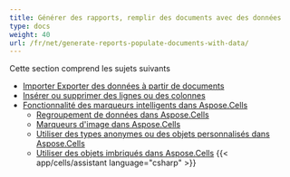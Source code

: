 ```yaml
---
title: Générer des rapports, remplir des documents avec des données
type: docs
weight: 40
url: /fr/net/generate-reports-populate-documents-with-data/
---
```


Cette section comprend les sujets suivants

- [Importer Exporter des données à partir de documents](/cells/fr/net/import-export-data-from-document/)
- [Insérer ou supprimer des lignes ou des colonnes](/cells/fr/net/insert-or-delete-rows-or-columns/)
- [Fonctionnalité des marqueurs intelligents dans Aspose.Cells](/cells/fr/net/smart-markers-feature-in-aspose-cells/)
  - [Regroupement de données dans Aspose.Cells](/cells/fr/net/grouping-data-in-aspose-cells/)
  - [Marqueurs d'image dans Aspose.Cells](/cells/fr/net/image-markers-in-aspose-cells/)
  - [Utiliser des types anonymes ou des objets personnalisés dans Aspose.Cells](/cells/fr/net/using-anonymous-types-or-custom-objects-in-aspose-cells/)
  - [Utiliser des objets imbriqués dans Aspose.Cells](/cells/fr/net/using-nested-objects-in-aspose-cells/)
{{< app/cells/assistant language="csharp" >}}
